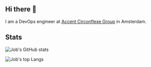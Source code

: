 ## Hi there 👋
I am a DevOps engineer at [Accent Circonflexe Group](https://accentgroupe.com/) in Amsterdam.

## Stats
![Job's GitHub stats](https://github-readme-stats-project-jobdenotter.vercel.app/api?username=jobdenotter&count_private=true&show_icons=true&include_all_commits=true)

![Job's top Langs](https://github-readme-stats-project-jobdenotter.vercel.app/api/top-langs/?username=jobdenotter&count_private=true&layout=compact&include_all_commits=true)

<!--
**jobdenotter/jobdenotter** is a ✨ _special_ ✨ repository because its `README.md` (this file) appears on your GitHub profile.

Here are some ideas to get you started:

- 🔭 I’m currently working on ...
- 🌱 I’m currently learning ...
- 👯 I’m looking to collaborate on ...
- 🤔 I’m looking for help with ...
- 💬 Ask me about ...
- 📫 How to reach me: ...
- 😄 Pronouns: ...
- ⚡ Fun fact: ...
-->

